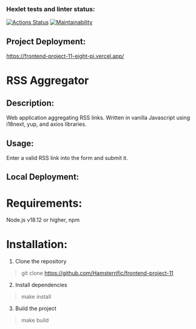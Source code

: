 ### Hexlet tests and linter status:

[![Actions Status](https://github.com/Hamsterrific/frontend-project-11/workflows/hexlet-check/badge.svg)](https://github.com/Hamsterrific/frontend-project-11/actions)
[![Maintainability](https://api.codeclimate.com/v1/badges/2553982aacbc03d27c42/maintainability)](https://codeclimate.com/github/Hamsterrific/frontend-project-11/maintainability)

## Project Deployment:

https://frontend-project-11-eight-pi.vercel.app/

# RSS Aggregator

## Description:

Web application aggregating RSS links. Written in vanilla Javascript using i18next, yup, and axios libraries.

## Usage:

Enter a valid RSS link into the form and submit it.

## Local Deployment:

# Requirements:

Node.js v18.12 or higher, npm

# Installation:

1. Clone the repository
> git clone https://github.com/Hamsterrific/frontend-project-11
2. Install dependencies
> make install
3. Build the project
> make build